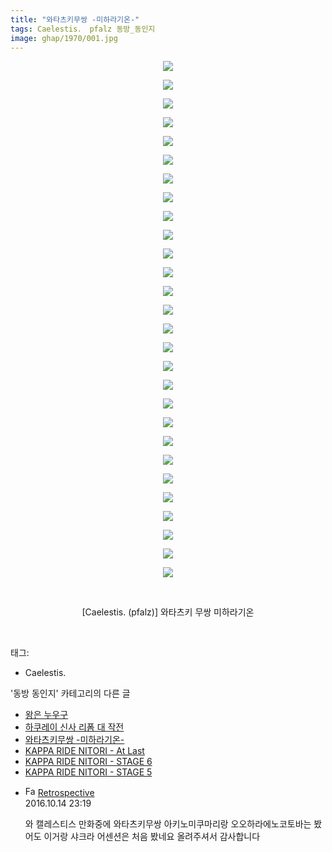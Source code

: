 ```yaml
---
title: "와타츠키무쌍 -미하라기온-"
tags: Caelestis． pfalz 동방_동인지
image: ghap/1970/001.jpg
---
```

<div class="article">
<p style="text-align: center; clear: none; float: none;"></p>
<p style="text-align: center; clear: none; float: none;"></p>
<p style="text-align: center; clear: none; float: none;"></p>
<p style="text-align: center; clear: none; float: none;"></p>
<p style="text-align: center; clear: none; float: none;"></p>
<p style="text-align: center; clear: none; float: none;"></p>
<p style="text-align: center; clear: none; float: none;"></p>
<p style="text-align: center; clear: none; float: none;"></p>
<p style="text-align: center; clear: none; float: none;"></p>
<p style="text-align: center; clear: none; float: none;"></p>
<p style="text-align: center; clear: none; float: none;"></p>
<p style="text-align: center; clear: none; float: none;"></p>
<p style="text-align: center; clear: none; float: none;"></p>
<p style="text-align: center; clear: none; float: none;"></p>
<p style="text-align: center; clear: none; float: none;"></p>
<p style="text-align: center; clear: none; float: none;"></p>
<p style="text-align: center; clear: none; float: none;"></p>
<p style="text-align: center; clear: none; float: none;"></p>
<p style="text-align: center; clear: none; float: none;"></p>
<p style="text-align: center; clear: none; float: none;"></p>
<p style="text-align: center; clear: none; float: none;"></p>
<p style="text-align: center; clear: none; float: none;"></p>
<p style="text-align: center; clear: none; float: none;"></p>
<p style="text-align: center; clear: none; float: none;"></p>
<p style="text-align: center; clear: none; float: none;"></p>
<p style="text-align: center; clear: none; float: none;"></p>
<p style="text-align: center; clear: none; float: none;"></p>
<p style="text-align: center; clear: none; float: none;"></p>
<p style="text-align: center; clear: none; float: none;"><img src="{{ site.nasurl }}/ghap/1970/001.jpg"/></p>
<p style="text-align: center; clear: none; float: none;"><img src="{{ site.nasurl }}/ghap/1970/002.jpg"/></p>
<p style="text-align: center; clear: none; float: none;"><img src="{{ site.nasurl }}/ghap/1970/003.jpg"/></p>
<p style="text-align: center; clear: none; float: none;"><img src="{{ site.nasurl }}/ghap/1970/004.jpg"/></p>
<p style="text-align: center; clear: none; float: none;"><img src="{{ site.nasurl }}/ghap/1970/005.jpg"/></p>
<p style="text-align: center; clear: none; float: none;"><img src="{{ site.nasurl }}/ghap/1970/006.jpg"/></p>
<p style="text-align: center; clear: none; float: none;"><img src="{{ site.nasurl }}/ghap/1970/007.jpg"/></p>
<p style="text-align: center; clear: none; float: none;"><img src="{{ site.nasurl }}/ghap/1970/008.jpg"/></p>
<p style="text-align: center; clear: none; float: none;"><img src="{{ site.nasurl }}/ghap/1970/009.jpg"/></p>
<p style="text-align: center; clear: none; float: none;"><img src="{{ site.nasurl }}/ghap/1970/010.jpg"/></p>
<p style="text-align: center; clear: none; float: none;"><img src="{{ site.nasurl }}/ghap/1970/011.jpg"/></p>
<p style="text-align: center; clear: none; float: none;"><img src="{{ site.nasurl }}/ghap/1970/012.jpg"/></p>
<p style="text-align: center; clear: none; float: none;"><img src="{{ site.nasurl }}/ghap/1970/013.jpg"/></p>
<p style="text-align: center; clear: none; float: none;"><img src="{{ site.nasurl }}/ghap/1970/014.jpg"/></p>
<p style="text-align: center; clear: none; float: none;"><img src="{{ site.nasurl }}/ghap/1970/015.jpg"/></p>
<p style="text-align: center; clear: none; float: none;"><img src="{{ site.nasurl }}/ghap/1970/016.jpg"/></p>
<p style="text-align: center; clear: none; float: none;"><img src="{{ site.nasurl }}/ghap/1970/017.jpg"/></p>
<p style="text-align: center; clear: none; float: none;"><img src="{{ site.nasurl }}/ghap/1970/018.jpg"/></p>
<p style="text-align: center; clear: none; float: none;"><img src="{{ site.nasurl }}/ghap/1970/019.jpg"/></p>
<p style="text-align: center; clear: none; float: none;"><img src="{{ site.nasurl }}/ghap/1970/020.jpg"/></p>
<p style="text-align: center; clear: none; float: none;"><img src="{{ site.nasurl }}/ghap/1970/021.jpg"/></p>
<p style="text-align: center; clear: none; float: none;"><img src="{{ site.nasurl }}/ghap/1970/022.jpg"/></p>
<p style="text-align: center; clear: none; float: none;"><img src="{{ site.nasurl }}/ghap/1970/023.jpg"/></p>
<p style="text-align: center; clear: none; float: none;"><img src="{{ site.nasurl }}/ghap/1970/024.jpg"/></p>
<p style="text-align: center; clear: none; float: none;"><img src="{{ site.nasurl }}/ghap/1970/025.jpg"/></p>
<p style="text-align: center; clear: none; float: none;"><img src="{{ site.nasurl }}/ghap/1970/026.jpg"/></p>
<p style="text-align: center; clear: none; float: none;"><img src="{{ site.nasurl }}/ghap/1970/027.jpg"/></p>
<p style="text-align: center; clear: none; float: none;"><img src="{{ site.nasurl }}/ghap/1970/028.jpg"/></p>
<p style="text-align: center; clear: none; float: none;"><br/></p>
<p style="text-align: center; clear: none; float: none;">[Caelestis. (pfalz)] 와타츠키 무쌍 미하라기온</p>
<p><br/></p>
</div><div class="tagTrail">
<p>태그: </p>
<ul>
<li>Caelestis.</li>
</ul>
</div><div class="another">
<p>'동방 동인지' 카테고리의 다른 글</p>
<ul>
<li><a href="/2016-09-03-ghap_1972">왕은 누우구</a></li>
<li><a href="/2016-09-03-ghap_1971">하쿠레이 신사 리폼 대 작전</a></li>
<li><a href="/2016-09-03-ghap_1970">와타츠키무쌍 -미하라기온-</a></li>
<li><a href="/2016-09-03-ghap_1969">KAPPA RIDE NITORI - At Last</a></li>
<li><a href="/2016-09-03-ghap_1968">KAPPA RIDE NITORI - STAGE 6</a></li>
<li><a href="/2016-09-02-ghap_1967">KAPPA RIDE NITORI - STAGE 5</a></li>
</ul>
</div><div class="cb_module cb_fluid">
<div class="cb_wrt cb_profile">
<div class="comment">
<ul>
<li class="cb_thumb_off" id="comment14828483">
<div class="cb_comment_area">
<div class="cb_info_area">
<div class="cb_section">
<span class="cb_nick_name"><img alt="Favicon of http://retropective53.tistory.com" height="16" onerror="this.onerror=null;this.parentNode.removeChild(this)" src="http://retropective53.tistory.com/favicon.ico" width="16"/> <a href="http://retropective53.tistory.com" onclick="return openLinkInNewWindow(this)">Retrospective</a></span>
</div>
<div class="cb_section">
<span class="cb_date">2016.10.14 23:19 </span>
</div>
</div>
<div class="cb_dsc_comment">
<p class="cb_dsc">
											와 캘레스티스 만화중에 와타츠키무쌍 아키노미쿠마리랑 오오하라에노코토바는 봤어도 이거랑 샤크라 어센션은 처음 봤네요 올려주셔서 감사합니다
										</p>
</div>
</div></li>
</ul>
</div>
</div><!-- commentList close -->
</div>